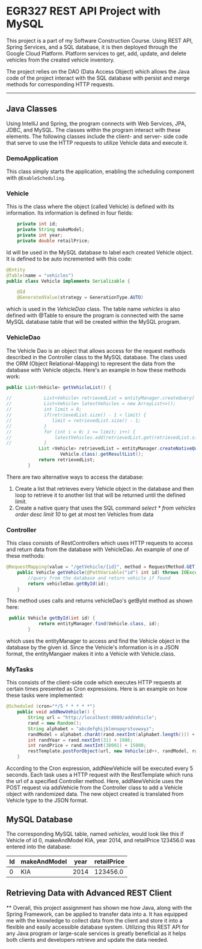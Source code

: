# EGR327 REST API Project with MySQL

This project is a part of my Software Construction Course. Using REST API, Spring Services, and a SQL database, it is then deployed through the Google Cloud Platform.
Platform services to get, add, update, and delete vehicles from the created vehicle inventory.

The project relies on the DAO (Data Access Object) which allows the Java code of the project interact with the SQL database with persist and merge methods for corresponding HTTP requests.

***

## Java Classes
Using IntelliJ and Spring, the program connects with Web Services, JPA, JDBC, and MySQL. The classes within the program interact with these elements. The following classes include the client- and server- side code that serve to use the HTTP requests to utilize Vehicle data and execute it.

### DemoApplication
This class simply starts the application, enabling the scheduling component with ```@EnableScheduling```.

### Vehicle
This is the class where the object (called Vehicle) is defined with its information.
Its information is defined in four fields:
```java
    private int id;
    private String makeModel;
    private int year;
    private double retailPrice;
```
Id will be used in the MySQL database to label each created Vehicle object. It is defined to be auto incremented with this code:
```java
@Entity
@Table(name = "vehicles")
public class Vehicle implements Serializable {

    @Id
    @GeneratedValue(strategy = GenerationType.AUTO)
```
which is used in the *VehicleDao* class.
The table name *vehicles* is also defined with @Table to ensure the program is connected with the same MySQL database table that will be created within the MySQL program.

### VehicleDao
The Vehicle Dao is an object that allows access for the request methods described in the Controller class to the MySQL database.
The class used the ORM (Object Relational-Mapping) to represent the data from the database with Vehicle objects.
Here's an example in how these methods work:
```java
public List<Vehicle> getVehicleList() {

//            List<Vehicle> retrievedList = entityManager.createQuery( "from Vehicle", Vehicle.class).getResultList();
//            List<Vehicle> latestVehicles = new ArrayList<>();
//            int limit = 9;
//            if(retrievedList.size() - 1 < limit) {
//               limit = retrievedList.size() - 1;
//            }
//            for (int i = 0; i <= limit; i++) {
//                latestVehicles.add(retrievedList.get(retrievedList.size()-1-i));
//            }
            List <Vehicle> retrievedList = entityManager.createNativeQuery("Select * from vehicles ORDER BY id DESC LIMIT 10",
                    Vehicle.class).getResultList();
            return retrievedList;
        }
```
There are two alternative ways to access the database:
1. Create a list that retrieves every Vehicle object in the database and then loop to retrieve it to another list that will be returned until the defined limit.
2. Create a native query that uses the SQL command *select * from vehicles order desc limit 10* to get at most ten Vehicles from data

### Controller
This class consists of RestControllers which uses HTTP requests to access and return data from the database with VehicleDao.
An example of one of these methods:
```java
@RequestMapping(value = "/getVehicle/{id}", method = RequestMethod.GET)
    public Vehicle getVehicle(@PathVariable("id") int id) throws IOException {
        //query from the database and return vehicle if found
        return vehicleDao.getById(id);
    }
```
This method uses calls and returns vehicleDao's getById method as shown here:
```java
 public Vehicle getById(int id) {
            return entityManager.find(Vehicle.class, id);
        }
```
which uses the entityManager to access and find the Vehicle object in the database by the given id. Since the Vehicle's information is in a JSON format, the entityMangaer makes it into a Vehicle with Vehicle.class.

### MyTasks
This consists of the client-side code which executes HTTP requests at certain times presented as Cron expressions.
Here is an example on how these tasks were implemented:
```java
@Scheduled (cron="*/5 * * * * *")
    public void addNewVehicle() {
        String url = "http://localhost:8080/addVehicle";
        rand = new Random();
        String alphabet = "abcdefghijklmnopqrstuvwxyz";
        randModel = alphabet.charAt(rand.nextInt(alphabet.length())) + "";
        int randYear = rand.nextInt(31) + 1986;
        int randPrice = rand.nextInt(30001) + 15000;
        restTemplate.postForObject(url, new Vehicle(id++, randModel, randYear, randPrice), Vehicle.class);
    }
```
According to the Cron expression, addNewVehicle will be executed every 5 seconds. Each task uses a HTTP request with the RestTemplate which runs the url of a specified Controller method. Here, addNewVehicle uses the POST request via addVehicle from the Controller class to add a Vehicle object with randomized data. The new object created is translated from Vehicle type to the JSON format.

## MySQL Database
The corresponding MySQL table, named *vehicles*, would look like this if Vehicle of id 0, makeAndModel KIA, year 2014, and retailPrice 123456.0 was entered into the database:

| Id | makeAndModel | year | retailPrice |
| -- | ------------ | ---- | ----------- |
| 0  | KIA          | 2014 | 123456.0    |

## Retrieving Data with Advanced REST Client

**
Overall, this project assignment has shown me how Java, along with the Spring Framework, can be applied to transfer data into a. It has equipped me with the knowledge to collect data from the client and store it into a flexible and easily accessible database system. Utilizing this REST API for any Java program or large-scale services is greatly beneficial as it helps both clients and developers retrieve and update the data needed.
